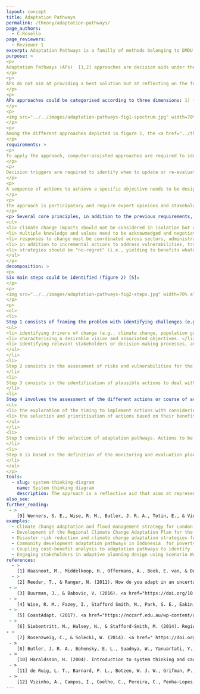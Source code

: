 ```yaml
---
layout: concept
title: Adaptation Pathways
permalink: /theory/adaptation-pathways/
page_authors:
  - C.Rosello
page_reviewers:
  - Reviewer 1
excerpt: Adaptation Pathways is a familly of methods belonging to DMDU approaches to support decision-makers' reflection about the robustness of management decisions over time and ability to cope with multiple plausible futures, in particular with climate change uncertainty. 
purpose: >
<p>
Adaptation Pathways (APs)  [1,2] approaches are decision aids under the umbrella  of <a href="../theory/dmdu"> DMDU </a> approaches. They aim at supporting decision makers' reflection about the robustness and adaptiveness of diverse measures and management decisions against <a href="../theory/multiple-plausible-futures"> multiple plausible futures </a> [3]. 
</p>
<p>
APs do not aim at providing a best solution but at reflecting on the feasibility of multiple routes to achieve an objective. It also encourages decision-making over time to continuously adapt to future changes  [1,2].
</p>
<p> 
APs approaches could be categorised according to three dimensions: 1) the level of ambiguity in goals, 2) the level of epistemic (knowledge) uncertainty and 3) power relationships [5]. Figure 1 provides an illustration of the classification of different APs approaches based on these three dimensions [5].
</p>
<p>
<img src="../../images/adaptation-pathways-fig1-spectrum.jpg" width=70% alt="Categorisation of different APs approaches based on the consideration of the ambiguity in goals, knowledge uncertainty and power relationships. The full references for the different approaches could be found in [5]".>
</p>
<p> 
Among the different approaches depicted in figure 1, the <a href="../theory/DAPP/"> DAPP </a> approach is described as appropriate to inform water management decisions in situations of water scarcity and increasing competition for water resources, with highly uncertain projections regarding the future of the supply. The goals are generally unambiguous and agreed upon and the visualisation approach needs to be developed in a participatory setting and aims at promoting deliberations and negotiations among decision-makers [5].
</p>
requirements: >
<p>
To apply the approach, computer-assisted approaches are required to identify the conditions and expected timing of occurance for TPs. Computer simulations involve the creation of an uncertain space using Monte Carlo analysis, for example, to create a database of future scenarios combining different drivers (i.e., uncertain and non-manageable factors) and depicting different future conditions and values [3].
</p>
<p> 
Decision triggers are required to identify when to update or re-evaluate the plan/policy. For that matter, a monitoring plan needs to be designed to provide flexibiity and adaptability to the plan/policy.
</p>
<p>
A sequence of actions to achieve a specific objective needs to be designed and evaluated in terms of monetary costs and benefits. Valuing costs and benefits is time-dependent and values need to be discounted from expected future costs and benefits and expressed as present values (PV) [3].
</p>
<p>
The approach is participatory and require expert opinions and stakeholders involvement, in addition to computer-based approaches.
</p>
<p> Several core principles, in addition to the previous requirements, consist of  [4]: 
<ul>
<li> climate change impacts should not be considered in isolation but as part of multi-scale socio-ecological systems.</li>
<li> multiple knowledge and values need to be acknowmedged and negotiated to build a shared representation of a system of interest. </li>
<li> responses to change must be coordinated across sectors, administrative levels and scales. </li>
<li> in addition to incremental actions to address vulnerabilities, transformative strategies need to be considered to address regime shifts.</li>
<li> strategies should be "no-regret" (i.e., yielding to benefits whatever the future conditions would be).</li>
</ul>
</p>
decomposition: >
<p>
Six main steps could be identified (figure 2) [5]:
</p>
<p>
<img src="../../images/adaptation-pathways-fig2-steps.jpg" width=70% alt="Adaptation pathways six main steps. Examples of use in the context of the CoastAdapt decision support tool (C-CADS) is provided below each step heading".>
</p>
<p>
<ol>
<li>
Step 1 consists of framing the problem with identifying challenges (e.g., economic, social, ecological, climate) for the plan. This stage implies: 
<ul>
<li> identifying drivers of change (e.g., climate change, population growth), associated rate and magnitude, and potential consequences on a system of interest.</li>
<li> characterising a desirable vision and associated objectives. </li>
<li> identifying relevant stakeholders or decision-making processes, and decisions currently made, expected to be made and/or required in the future to cope with future changes and successfully achieve the objectives for a system of interest. </li>
</ul>
</li>
<li>
Step 2 consists in the assessment of risks and vulnerabilities for the system. This stage aims at identifying key risk factors and conditions for which the plan would be the most vulnerable. This step aims at identifying failure thresholds for the systems and expected time of occurence based on the identifcation of tipping points.
</li>
<li>
Step 3 consists in the identification of plausible actions to deal with vulnerabilities. It involves the consideration of agreed-upon actions with relevant stakeholders as well as actions that appear currently unfeasible or undesirable due to available resources, political support or societal preferences, among examples. These latter actions could become "opportunities" for future decision-makers to consider. 
</li>
<li>
Step 4 involves the assessment of the different actions or course of actions. This stage implies: 
<ul>
<li> the exploration of the timing to implement actions with considering their lead-time, dependencies on other decisions, and tipping points against vulnerable scenarios. </li>
<li> the selection and prioritisation of actions based on their benefits and feasibility under different scenarios, their ability to fulfil immediate needs while avoiding locks-in situations (i.e., situations limiting the implementation of future required actions) and, potentially, co-benefits across different objectives. </li>
</ul>
</li>
<li> 
Step 5 consists of the selection of adaptation pathways. Actions to be implemented immediately are selected and the requirements to implement future actions is defined. This stage also requires the identification of conditions to support the implementation of future actions such as stakeholder agreement, legislative needs, scientific knowledge. 
</li>
<li> 
Step 6 is based on the definition of the monitoring and evaluation plan, conferring its flexibility to the plan. Decision points (i.e., signposts and associated triggers for shifting of actions) are identified and defined. If the assumptions considered in step 2 are no longer valid, the plan needs to be re-evaluated. 
</li>
</ol>
</p>
tools:
  - slug: system-thinking-diagram
    name: System thinking diagram
    description: The approach is a reflective aid that aims at representing cause-effect relationships and feedback loops to support problem-solving [10]
also_see:
further_reading:
 - >
    [9] Werners, S. E., Wise, R. M., Butler, J. R. A., Totin, E., & Vincent, K. (2021). <a href="https://doi.org/10.1016/j.envsci.2020.11.003   ">Adaptation pathways: A review of approaches and a learning framework. </a> Environmental Science & Policy, 116, 266–275. 
examples:
  - Climate change adaptation and flood management strategy for London and the Thames Estuary until 2100 [2]. 
  - Development of the Regional Climate Change Adaptation Plan for the Eyre Peninsula for coastal and sectoral adaptation to climate change. Adaptation pathways for different sectoral objectives were designed and led to adaptation priorities to implement to support cross sectoral adaptation and biold regional resilience [6].
  - Disaster risk reduction and climate change adaptation strategies for New York urban resilience against flood risks [7]. 
  - Community development adaptation pathways in Indonesia  for poverty alleviation and climate change adaptation planning. The approach involved workshops from different administrative levels to identify drivers of changes, aspirations and exploratory scenarios. It led to a roadmap from current time to 2090 with different outcomes on community livelihoods [8].  
  - Coupling cost-benefit analysis to adaptation pathways to identify 'investment tipping points' to consider, in addition to the robustness of actions against future scenarios, the economic desirability of investment choices [11].
  - Engaging stakeholders in adaptive planning design using Scenario Workshop with Adaptation Pathways (SWAP) for creating a shared vision for coastal adaptation against climate change in Portugal [12].
references:
  - >
    [1] Haasnoot, M., Middelkoop, H., Offermans, A., Beek, E. van, & Deursen, W. P. A. van. (2012).<a href="https://doi.org/10.1007/s10584-012-0444-2"> Exploring pathways for sustainable water management in river deltas in a changing environment. </a>Climatic Change, 115(3), 795–819. 
  - >
    [2] Reeder, T., & Ranger, N. (2011). How do you adapt in an uncertain world?: Lessons from the Thames Estuary 2100 project.
 - >
    [3] Buurman, J., & Babovic, V. (2016). <a href="https://doi.org/10.1016/j.polsoc.2016.05.002">Adaptation Pathways and Real Options Analysis: An approach to deep uncertainty in climate change adaptation policies. </a> Policy and Society, 35(2), 137–150. 
 - >
    [4] Wise, R. M., Fazey, I., Stafford Smith, M., Park, S. E., Eakin, H. C., Archer Van Garderen, E. R. M., & Campbell, B. (2014). <a href="https://doi.org/10.1016/j.gloenvcha.2013.12.002">Reconceptualising adaptation to climate change as part of pathways of change and response.</a> Global Environmental Change, 28, 325–336. 
 - >
    [5] CoastAdapt. (2017). <a href="https://nccarf.edu.au/wp-content/uploads/2019/05/What-is-a-pathways-approach-to-adaptation_-_-CoastAdapt.pdf"> What is a pathways approach to adaptation?.</a> CoastAdapt.   
 - >
    [6] Siebentritt, M., Halsey, N., & Stafford-Smith, M. (2014). Regional climate change adaptation plan for the Eyre Peninsula. Prepared for the Eyre Peninsula Integrated Climate Change Agreement Committee.
- >
    [7] Rosenzweig, C., & Solecki, W. (2014). <a href=" https://doi.org/10.1016/j.gloenvcha.2014.05.003">Hurricane Sandy and adaptation pathways in New York: Lessons from a first-responder city. </a> Global Environmental Change, 28, 395–408.
 - >    
    [8] Butler, J. R. A., Bohensky, E. L., Suadnya, W., Yanuartati, Y., Handayani, T., Habibi, P., Puspadi, K., Skewes, T. D., Wise, R. M., Suharto, I., Park, S. E., & Sutaryono, Y. (2016). <a href="https://doi.org/10.1016/j.crm.2015.11.003">Scenario planning to leap-frog the Sustainable Development Goals: An adaptation pathways approach. </a> Climate Futures and Rural Livelihood Transformation in Eastern Indonesia, 12, 83–99. 
 - >
    [10] Haraldsson, H. (2004). Introduction to system thinking and causal loop diagrams.
 - >
    [11] de Ruig, L. T., Barnard, P. L., Botzen, W. J. W., Grifman, P., Hart, J. F., de Moel, H., Sadrpour, N., & Aerts, J. C. J. H. (2019). <a href="https://doi.org/10.1016/j.scitotenv.2019.04.308">An economic evaluation of adaptation pathways in coastal mega cities: An illustration for Los Angeles. </a> Science of The Total Environment, 678, 647–659. 
 - >
    [12] Vizinho, A., Campos, I., Coelho, C., Pereira, C., Penha-Lopes, G., Alves, F., Fonseca, A., Haasnoot, M., & Santos, F. (n.d.). SWAP–Scenario Workshop with Adaptation Pathways.
---
```

